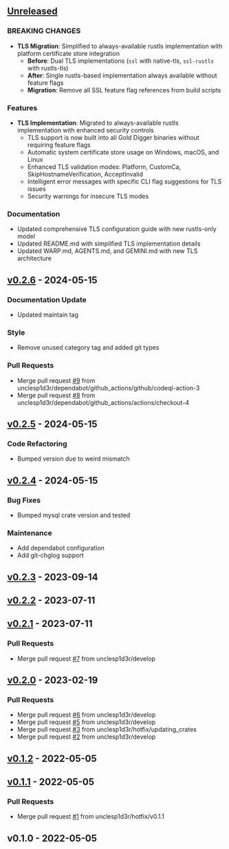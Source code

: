 <a name="unreleased"></a>
## [Unreleased]

### BREAKING CHANGES
- **TLS Migration**: Simplified to always-available rustls implementation with platform certificate store integration
  - **Before**: Dual TLS implementations (`ssl` with native-tls, `ssl-rustls` with rustls-tls)
  - **After**: Single rustls-based implementation always available without feature flags
  - **Migration**: Remove all SSL feature flag references from build scripts

### Features
- **TLS Implementation**: Migrated to always-available rustls implementation with enhanced security controls
  - TLS support is now built into all Gold Digger binaries without requiring feature flags
  - Automatic system certificate store usage on Windows, macOS, and Linux
  - Enhanced TLS validation modes: Platform, CustomCa, SkipHostnameVerification, AcceptInvalid
  - Intelligent error messages with specific CLI flag suggestions for TLS issues
  - Security warnings for insecure TLS modes

### Documentation
- Updated comprehensive TLS configuration guide with new rustls-only model
- Updated README.md with simplified TLS implementation details
- Updated WARP.md, AGENTS.md, and GEMINI.md with new TLS architecture


<a name="v0.2.6"></a>
## [v0.2.6] - 2024-05-15
### Documentation Update
- Updated maintain tag

### Style
- Remove unused category tag and added git types

### Pull Requests
- Merge pull request [#9](https://github.com/unclesp1d3r/gold_digger/issues/9) from unclesp1d3r/dependabot/github_actions/github/codeql-action-3
- Merge pull request [#8](https://github.com/unclesp1d3r/gold_digger/issues/8) from unclesp1d3r/dependabot/github_actions/actions/checkout-4


<a name="v0.2.5"></a>
## [v0.2.5] - 2024-05-15
### Code Refactoring
- Bumped version due to weird mismatch


<a name="v0.2.4"></a>
## [v0.2.4] - 2024-05-15
### Bug Fixes
- Bumped mysql crate version and tested

### Maintenance
- Add dependabot configuration
- Add git-chglog support


<a name="v0.2.3"></a>
## [v0.2.3] - 2023-09-14

<a name="v0.2.2"></a>
## [v0.2.2] - 2023-07-11

<a name="v0.2.1"></a>
## [v0.2.1] - 2023-07-11
### Pull Requests
- Merge pull request [#7](https://github.com/unclesp1d3r/gold_digger/issues/7) from unclesp1d3r/develop


<a name="v0.2.0"></a>
## [v0.2.0] - 2023-02-19
### Pull Requests
- Merge pull request [#6](https://github.com/unclesp1d3r/gold_digger/issues/6) from unclesp1d3r/develop
- Merge pull request [#5](https://github.com/unclesp1d3r/gold_digger/issues/5) from unclesp1d3r/develop
- Merge pull request [#3](https://github.com/unclesp1d3r/gold_digger/issues/3) from unclesp1d3r/hotfix/updating_crates
- Merge pull request [#2](https://github.com/unclesp1d3r/gold_digger/issues/2) from unclesp1d3r/develop


<a name="v0.1.2"></a>
## [v0.1.2] - 2022-05-05

<a name="v0.1.1"></a>
## [v0.1.1] - 2022-05-05
### Pull Requests
- Merge pull request [#1](https://github.com/unclesp1d3r/gold_digger/issues/1) from unclesp1d3r/hotfix/v0.1.1


<a name="v0.1.0"></a>
## v0.1.0 - 2022-05-05

[Unreleased]: https://github.com/unclesp1d3r/gold_digger/compare/v0.2.6...HEAD
[v0.2.6]: https://github.com/unclesp1d3r/gold_digger/compare/v0.2.5...v0.2.6
[v0.2.5]: https://github.com/unclesp1d3r/gold_digger/compare/v0.2.4...v0.2.5
[v0.2.4]: https://github.com/unclesp1d3r/gold_digger/compare/v0.2.3...v0.2.4
[v0.2.3]: https://github.com/unclesp1d3r/gold_digger/compare/v0.2.2...v0.2.3
[v0.2.2]: https://github.com/unclesp1d3r/gold_digger/compare/v0.2.1...v0.2.2
[v0.2.1]: https://github.com/unclesp1d3r/gold_digger/compare/v0.2.0...v0.2.1
[v0.2.0]: https://github.com/unclesp1d3r/gold_digger/compare/v0.1.2...v0.2.0
[v0.1.2]: https://github.com/unclesp1d3r/gold_digger/compare/v0.1.1...v0.1.2
[v0.1.1]: https://github.com/unclesp1d3r/gold_digger/compare/v0.1.0...v0.1.1
